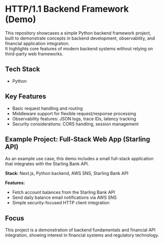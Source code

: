 # HTTP/1.1 Backend Framework (Demo)

This repository showcases a simple Python backend framework project, built to demonstrate concepts in backend development, observability, and financial application integration.  
It highlights core features of modern backend systems without relying on third-party web frameworks.

## Tech Stack
- Python

## Key Features
- Basic request handling and routing  
- Middleware support for flexible request/response processing  
- Observability features: JSON logs, trace IDs, latency tracking  
- Security considerations: CORS handling, session management  

## Example Project: Full-Stack Web App (Starling API)

As an example use case, this demo includes a small full-stack application that integrates with the Starling Bank API.  

**Stack:** Next.js, Python backend, AWS SNS, Starling Bank API  

**Features:**
- Fetch account balances from the Starling Bank API  
- Send daily balance email notifications via AWS SNS  
- Simple security-focused HTTP client integration  

## Focus
This project is a demonstration of backend fundamentals and financial API integration, showing interest in financial systems and regulatory technology.
